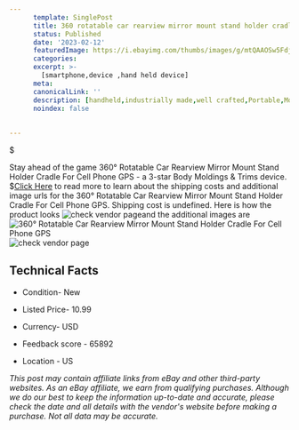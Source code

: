 ```yaml
---
      template: SinglePost
      title: 360 rotatable car rearview mirror mount stand holder cradle for cell phone gps
      status: Published
      date: '2023-02-12'
      featuredImage: https://i.ebayimg.com/thumbs/images/g/mtQAAOSw5FdjZPRw/s-l225.jpg
      categories: 
      excerpt: >-
        [smartphone,device ,hand held device]
      meta:
      canonicalLink: ''
      description: [handheld,industrially made,well crafted,Portable,Mobile,Compact,Convenient,Lightweight,Maneuverable,Man-portable,Miniature,Carriable,Hand-held,Light,Holdable,Transportable,Mobile device,Pocket-sized,On-the-go,Wireless,Cordless,Compact size,Convenient size, smartphone,device ,hand held device]
      noindex: false
      
        
---
```

$

Stay ahead of the game 360° Rotatable Car Rearview Mirror Mount Stand Holder Cradle For Cell Phone GPS - a 3-star Body Moldings & Trims device.
$[Click Here](https://www.ebay.com/itm/334616396885?fits=Make%3AMercury&hash=item4de8b10455%3Ag%3AmtQAAOSw5FdjZPRw&mkevt=1&mkcid=1&mkrid=711-53200-19255-0&campid=%253CePNCampaignId%253E&customid=%253CreferenceId%253E&toolid=10049) to read more to learn about the shipping costs and additional image urls for the 360° Rotatable Car Rearview Mirror Mount Stand Holder Cradle For Cell Phone GPS. Shipping cost is undefined. Here is how the product looks ![check vendor page](https://i.ebayimg.com/thumbs/images/g/mtQAAOSw5FdjZPRw/s-l225.jpg)and the additional images are![360° Rotatable Car Rearview Mirror Mount Stand Holder Cradle For Cell Phone GPS](https://i.ebayimg.com/images/g/mtQAAOSw5FdjZPRw/s-l1200.jpg)![check vendor page](https://origin-galleryplus.ebayimg.com/ws/web/334616396885_2_0_1/225x225.jpg,https://origin-galleryplus.ebayimg.com/ws/web/334616396885_3_0_1/225x225.jpg,https://origin-galleryplus.ebayimg.com/ws/web/334616396885_4_0_1/225x225.jpg,https://origin-galleryplus.ebayimg.com/ws/web/334616396885_5_0_1/225x225.jpg,https://origin-galleryplus.ebayimg.com/ws/web/334616396885_6_0_1/225x225.jpg,https://origin-galleryplus.ebayimg.com/ws/web/334616396885_7_0_1/225x225.jpg,https://origin-galleryplus.ebayimg.com/ws/web/334616396885_8_0_1/225x225.jpg,https://origin-galleryplus.ebayimg.com/ws/web/334616396885_9_0_1/225x225.jpg,https://origin-galleryplus.ebayimg.com/ws/web/334616396885_10_0_1/225x225.jpg)



 ## Technical Facts 



     
      

 - Condition- New 


      

 - Listed Price- 10.99 


      

 - Currency- USD 


      

 - Feedback score - 65892 


      

 - Location - US 


      
      

 *_This post may contain affiliate links from eBay and other third-party websites. As an eBay affiliate, we earn from qualifying purchases. Although we do our best to keep the information up-to-date and accurate, please check the date and all details with the vendor's website before making a purchase. Not all data may be accurate._*






